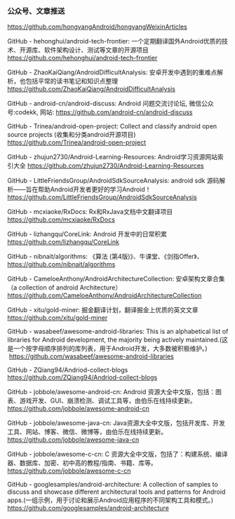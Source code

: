 


### 公众号、文章推送

https://github.com/hongyangAndroid/hongyangWeixinArticles

GitHub - hehonghui/android-tech-frontier: 一个定期翻译国外Android优质的技术、开源库、软件架构设计、测试等文章的开源项目  https://github.com/hehonghui/android-tech-frontier

GitHub - ZhaoKaiQiang/AndroidDifficultAnalysis: 安卓开发中遇到的重难点解析，也包括平常的读书笔记和知识点整理  https://github.com/ZhaoKaiQiang/AndroidDifficultAnalysis

GitHub - android-cn/android-discuss: Android 问题交流讨论坛, 微信公众号:codekk, 网站:  https://github.com/android-cn/android-discuss

GitHub - Trinea/android-open-project: Collect and classify android open source projects (收集和分类android开源项目)
https://github.com/Trinea/android-open-project

GitHub - zhujun2730/Android-Learning-Resources: Android学习资源网站索引大全  https://github.com/zhujun2730/Android-Learning-Resources

GitHub - LittleFriendsGroup/AndroidSdkSourceAnalysis: android sdk 源码解析——旨在帮助Android开发者更好的学习Android！  https://github.com/LittleFriendsGroup/AndroidSdkSourceAnalysis

GitHub - mcxiaoke/RxDocs: Rx和RxJava文档中文翻译项目  https://github.com/mcxiaoke/RxDocs

GitHub - lizhangqu/CoreLink: Android 开发中的日常积累  https://github.com/lizhangqu/CoreLink

GitHub - nibnait/algorithms: 《算法 (第4版)》、牛课堂、《剑指Offer》、  https://github.com/nibnait/algorithms

GitHub - CameloeAnthony/AndroidArchitectureCollection: 安卓架构文章合集（a collection of android Architecture）  https://github.com/CameloeAnthony/AndroidArchitectureCollection

GitHub - xitu/gold-miner: 掘金翻译计划，翻译掘金上优质的英文文章  https://github.com/xitu/gold-miner

GitHub - wasabeef/awesome-android-libraries: This is an alphabetical list of libraries for Android development, the majority being actively maintained.(这是一个按字母顺序排列的库列表，用于Android开发，大多数被积极维护。)  https://github.com/wasabeef/awesome-android-libraries

GitHub - ZQiang94/Andriod-collect-blogs  https://github.com/ZQiang94/Andriod-collect-blogs

GitHub - jobbole/awesome-android-cn: Android 资源大全中文版，包括：图表、游戏开发、GUI、崩溃检测、调试工具等，由伯乐在线持续更新。  https://github.com/jobbole/awesome-android-cn

GitHub - jobbole/awesome-java-cn: Java资源大全中文版，包括开发库、开发工具、网站、博客、微信、微博等，由伯乐在线持续更新。  https://github.com/jobbole/awesome-java-cn

GitHub - jobbole/awesome-c-cn: C 资源大全中文版，包括了：构建系统、编译器、数据库、加密、初中高的教程/指南、书籍、库等。  https://github.com/jobbole/awesome-c-cn

GitHub - googlesamples/android-architecture: A collection of samples to discuss and showcase different architectural tools and patterns for Android apps.(一组示例，用于讨论和展示Android应用程序的不同架构工具和模式。)  https://github.com/googlesamples/android-architecture


